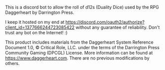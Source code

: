 This is a discord bot to allow the roll of d12s (Duality Dice) used by the RPG Daggerheart by Darrington Press.

I keep it hosted on my end at https://discord.com/oauth2/authorize?client_id=1377666244723085422 without any guarantee of reliability. Don't trust any bot on the Internet! :)

This product includes materials from the Daggerheart System Reference Document 1.0, © Critical Role, LLC. under the terms of the Darrington Press Community Gaming (DPCGL) License. More information can be found at https://www.daggerheart.com. There are no previous modifications by others.
